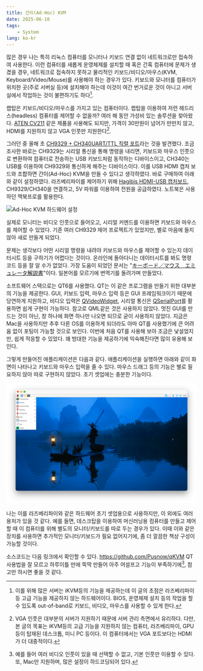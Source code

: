 ```yaml
---
title: 간이(Ad-Hoc) KVM
date: 2025-06-10
tags:
    - System
lang: ko-kr
---
```


많은 경우 나는 특히 리눅스 컴퓨터를 모니터나 키보드 연결 없이 네트워크로만 접속하여 사용한다.
이런 컴퓨터를 새롭게 운영체제를 설치할 때 혹은 간혹 컴퓨터에 문제가 생겼을 경우, 네트워크로 접속하지 못하고 물리적인 키보드/비디오/마우스(KVM, Keyboard/Video/Mouse)를 사용해야 하는 경우가 있다.
키보드와 모니터를 컴퓨터가 위치한 곳(주로 서버실 등)에 설치해야 하는데 이것이 여간 번거로운 것이 아니고 서버실에서 작업하는 것이 불편하기도 하다[^1].

랩탑은 키보드/비디오/마우스를 가지고 있는 컴퓨터이다.
랩탑을 이용하여 저런 헤드리스(headless) 컴퓨터를 제어할 수 없을까?
여러 해 동안 가성비 있는 솔루션을 찾아왔다.
[ATEN CV211](https://www.compuzone.co.kr/product/product_detail.htm?ProductNo=445542&BigDivNo=12&MediumDivNo=1059&DivNo=2188) 같은 제품을 사용해도 되지만, 가격이 30만원이 넘어가 만만치 않고, HDMI를 지원하지 않고 VGA 인풋만 지원한다[^2].

그러던 중 올해 초 [CH9329 + CH340UART/TTL 직렬 포트](https://ko.aliexpress.com/item/1005006347644715.html)라는 것을 발견했다.
조금 조사한 바로는 CH9329는 시리얼 통신을 통해 명령을 내리면, 키보드와 마우스 인풋으로 변환하여 컴퓨터로 전송하는 USB 키보드처럼 동작하는 디바이스이고, CH340는 USB를 이용하여 CH9329와 통신하게 해주는 디바이스이다.
이를 USB HDMI 캡처 보드와 조합하면 간이(Ad-Hoc) KVM을 만들 수 있다고 생각하였다.
바로 구매하여 아래와 같이 설정하였다.
라즈베리파이를 제어하기 위해 [Hagibis HDMI-USB 캡처보드](https://ko.aliexpress.com/item/1005006211797347.html), CH9329/CH340을 연결하고, 5V 파워를 이용하여 전원을 공급하였다. 노트북은 사용하던 맥북프로를 활용한다.

![Ad-Hoc KVM 하드웨어 설정](adhoc-kvm-hw.png)

실제로 모니터는 비디오 인풋으로 들어오고, 시리얼 커멘드를 이용하면 키보드와 마우스를 제어할 수 있었다.
기존 여러 CH9329 제어 프로젝트가 있었지만, 별로 마음에 들지 않아 새로 만들게 되었다.

문제는 생각보다 어떤 시리얼 명령을 내려야 키보드와 마우스를 제어할 수 있는지 데이터시트 등을 구하기가 어렵다는 것이다. 온라인에 돌아다니는 데이터시트를 봐도 명령 코드 등을 잘 알 수가 없었다.
가장 도움이 되었던 문서는 "[キーボード／マウス　エミュレータ解説書](https://www.marutsu.co.jp/contents/shop/marutsu/datasheet/minnanolab_MR-CH9329EMU.pdf?srsltid=AfmBOooYc1CNBHYp5Xt0iUY9PJ6Rln-fGeKx1THvc2E3h6xAjSrcIwOS)"이다.
일본어를 모르기에 번역기를 돌려가며 만들었다.

소프트웨어 스택으로는 QT6를 사용했다.
QT는 이 같은 프로그램을 만들기 위한 대부분의 기능을 제공한다.
GUI, 키보드 입력, 마우스 입력 등은 GUI 프레임워크이기 때문에 당연하게 지원하고, 비디오 입력은 [QVideoWidget](https://doc.qt.io/qt-6/qvideowidget.html), 시리얼 통신은 [QSerialPort](https://doc.qt.io/qt-6/qserialport.html)를 활용하면 쉽게 구현이 가능하다.
참고로 QML같은 것은 사용하지 않았다.
멋진 GUI를 만드는 것이 아닌, 창 하나에 화면 하나만 나오면 되므로 굳이 사용하지 않았다.
지금은 Mac을 사용하지만 추후 다른 OS를 이용하게 되더라도 아마 QT를 사용했기에 큰 어려움 없이 포팅이 가능할 것으로 보인다.
이번에 처음 QT를 사용해 보아 조금은 낯설었지만, 쉽게 적응할 수 있었다.
꽤 방대한 기능을 제공하기에 익숙해진다면 많이 유용해 보인다.

그렇게 만들어진 애플리케이션은 다음과 같다.
애플리케이션을 실행하면 아래와 같이 화면이 나타나고 키보드와 마우스 입력을 줄 수 있다.
마우스 드래그 등의 기능은 별로 필요하지 않아 따로 구현하지 않았다.
초기 셋업에는 충분한 기능이다.

![Ad-Hoc KVM 화면캡처](adhoc-kvm-screenshot.png)

나는 이를 라즈베리파이와 같은 하드웨어 초기 셋업용으로 사용하지만, 이 외에도 여러 용처가 있을 것 같다.
예를 들면, 데스크탑을 이용하여 머신러닝용 컴퓨터를 만들고 제어할 때 이 컴퓨터를 위해 별도의 모니터/키보드를 따로 두는 경우가 있다.
이때 이와 같은 장치를 사용하면 추가적인 모니터/키보드가 필요 없어지기에, 좀 더 깔끔한 책상 구성이 가능할 것이다.

소스코드는 다음 링크에서 확인할 수 있다. <https://github.com/Pusnow/qKVM>
QT 사용법을 잘 모르고 하루이틀 만에 뚝딱 만들어 아주 어설프고 기능이 부족하기에[^3], 참고만 하시면 좋을 것 같다.

[^1]: 이를 위해 많은 서버는 iKVM등의 기능을 제공하는데 이 글의 초점은 라즈베리파이 등 고급 기능을 제공하지 않는 하드웨어이다. BIOS, 운영체제 설치 등의 작업을 할 수 있도록 out-of-band로 키보드, 비디오, 마우스를 사용할 수 있게 한다.
[^2]: VGA 인풋은 대부분의 서버가 지원하기 때문에 서버 관리 측면에서 유리하다. 다만, 본 글의 목표는 iKVM등의 고급 기능을 지원하지 않는 컴퓨터, 라즈베리파이, GPU 등이 탑재된 데스크톱, 미니 PC 등이다. 이 컴퓨터에서는 VGA 포트보다는 HDMI가 더 대중적이다.
[^3]: 예를 들어 여러 비디오 인풋이 있을 때 선택할 수 없고, 기본 인풋만 이용할 수 있다. 또, Mac만 지원하며, 많은 설정이 하드코딩되어 있다.
